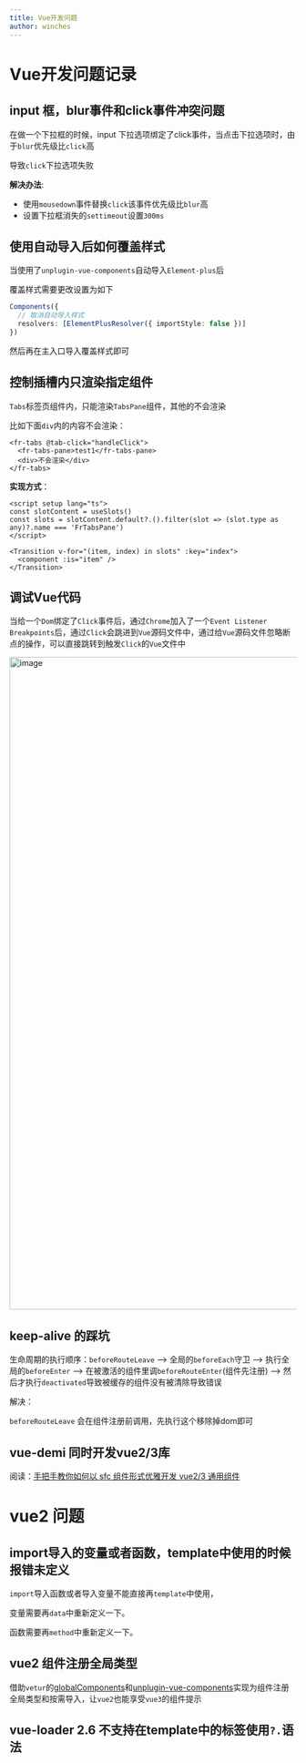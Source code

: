 ```yaml
---
title: Vue开发问题
author: winches
---
```


# Vue开发问题记录

## input 框，blur事件和click事件冲突问题
在做一个下拉框的时候，input 下拉选项绑定了click事件，当点击下拉选项时，由于`blur`优先级比`click`高

导致`click`下拉选项失败

**解决办法**:
  - 使用`mousedown`事件替换`click`该事件优先级比`blur`高
  - 设置下拉框消失的`settimeout`设置`300ms`

## 使用自动导入后如何覆盖样式
当使用了`unplugin-vue-components`自动导入`Element-plus`后

覆盖样式需要更改设置为如下
```ts
Components({
  // 取消自动导入样式
  resolvers: [ElementPlusResolver({ importStyle: false })]
})
```
然后再在主入口导入覆盖样式即可

## 控制插槽内只渲染指定组件

`Tabs`标签页组件内，只能渲染`TabsPane`组件，其他的不会渲染

比如下面`div`内的内容不会渲染：

```vue
<fr-tabs @tab-click="handleClick">
  <fr-tabs-pane>test1</fr-tabs-pane>
  <div>不会渲染</div>
</fr-tabs>
```

**实现方式**：

```vue
<script setup lang="ts">
const slotContent = useSlots()
const slots = slotContent.default?.().filter(slot => (slot.type as any)?.name === 'FrTabsPane')
</script>

<Transition v-for="(item, index) in slots" :key="index">
  <component :is="item" />
</Transition>
```

## 调试Vue代码

当给一个`Dom`绑定了`Click`事件后，通过`Chrome`加入了一个`Event Listener Breakpoints`后，通过`Click`会跳进到`Vue`源码文件中，通过给`Vue`源码文件忽略断点的操作，可以直接跳转到触发`Click`的`Vue`文件中

<img width="1146" alt="image" src="https://github.com/kaorun343/vue-property-decorator/assets/96854855/93c8f26e-df4b-4c98-be1b-4996306b397f">

## keep-alive 的踩坑

生命周期的执行顺序：`beforeRouteLeave` --> 全局的`beforeEach`守卫 --> 执行全局的`beforeEnter` --> 在被激活的组件里调`beforeRouteEnter`(组件先注册) --> 然后才执行`deactivated`导致被缓存的组件没有被清除导致错误

解决：

`beforeRouteLeave` 会在组件注册前调用，先执行这个移除掉dom即可

## vue-demi 同时开发vue2/3库

阅读：[手把手教你如何以 sfc 组件形式优雅开发 vue2/3 通用组件](https://zhuanlan.zhihu.com/p/597334820)

# vue2 问题

## import导入的变量或者函数，template中使用的时候报错未定义

`import`导入函数或者导入变量不能直接再`template`中使用，

变量需要再`data`中重新定义一下。

函数需要再`method`中重新定义一下。

## vue2 组件注册全局类型

借助`vetur`的[globalComponents](https://vuejs.github.io/vetur/reference/#example)和[unplugin-vue-components](https://github.com/antfu/unplugin-vue-components)实现为组件注册全局类型和按需导入，让`vue2`也能享受`vue3`的组件提示

## vue-loader 2.6 不支持在template中的标签使用`?.`语法
